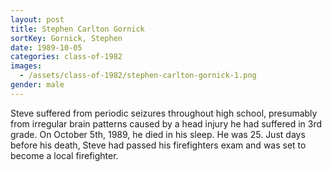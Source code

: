 ```yaml
---
layout: post
title: Stephen Carlton Gornick
sortKey: Gornick, Stephen
date: 1989-10-05
categories: class-of-1982
images:
  - /assets/class-of-1982/stephen-carlton-gornick-1.png
gender: male
---
```

Steve suffered from periodic seizures throughout high school, presumably from irregular brain patterns caused by a head injury he had suffered in 3rd grade. On October 5th, 1989, he died in his sleep. He was 25. Just days before his death, Steve had passed his firefighters exam and was set to become a local firefighter.
